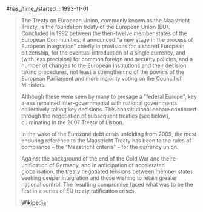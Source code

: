 
#has_/time_/started :: 1993-11-01  

> The Treaty on European Union, commonly known as the Maastricht Treaty, is the foundation treaty of the European Union (EU). 
> Concluded in 1992 between the then-twelve member states of the European Communities, 
> it announced "a new stage in the process of European integration" chiefly in provisions for a shared European citizenship, 
> for the eventual introduction of a single currency, and (with less precision) for common foreign and security policies, 
> and a number of changes to the European institutions and their decision taking procedures, 
> not least a strengthening of the powers of the European Parliament and more majority voting on the Council of Ministers. 
> 
> Although these were seen by many to presage a "federal Europe", key areas remained inter-governmental with national governments collectively taking key decisions. 
> This constitutional debate continued through the negotiation of subsequent treaties (see below), culminating in the 2007 Treaty of Lisbon. 
>
> In the wake of the Eurozone debt crisis unfolding from 2009, 
> the most enduring reference to the Maastricht Treaty has been to the rules of compliance – the "Maastricht criteria" – for the currency union.
>
> Against the background of the end of the Cold War and the re-unification of Germany, 
> and in anticipation of accelerated globalisation, 
> the treaty negotiated tensions between member states seeking deeper integration and those wishing to retain greater national control. 
> The resulting compromise faced what was to be the first in a series of EU treaty ratification crises.
>
> [Wikipedia](https://en.wikipedia.org/wiki/Maastricht%20Treaty)


